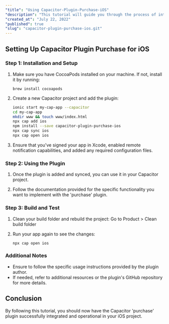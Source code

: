 ```yaml
---
"title": "Using Capacitor-Plugin-Purchase-iOS"
"description": "This tutorial will guide you through the process of integrating and using the Capacitor plugin 'purchase' for iOS."
"created_at": "July 22, 2022"
"published": true
"slug": "capacitor-plugin-purchase-ios.git"
---
```


## Setting Up Capacitor Plugin Purchase for iOS

### Step 1: Installation and Setup

1. Make sure you have CocoaPods installed on your machine. If not, install it by running:
   ```
   brew install cocoapods
   ```

2. Create a new Capacitor project and add the plugin:
   ```bash
   ionic start my-cap-app --capacitor
   cd my-cap-app
   mkdir www && touch www/index.html
   npx cap add ios
   npm install --save capacitor-plugin-purchase-ios
   npx cap sync ios
   npx cap open ios
   ```

3. Ensure that you've signed your app in Xcode, enabled remote notification capabilities, and added any required configuration files.

### Step 2: Using the Plugin

1. Once the plugin is added and synced, you can use it in your Capacitor project.

2. Follow the documentation provided for the specific functionality you want to implement with the 'purchase' plugin.

### Step 3: Build and Test

1. Clean your build folder and rebuild the project:
   Go to Product > Clean build folder

2. Run your app again to see the changes:
   ```
   npx cap open ios
   ```

### Additional Notes

- Ensure to follow the specific usage instructions provided by the plugin author.
- If needed, refer to additional resources or the plugin's GitHub repository for more details.

## Conclusion

By following this tutorial, you should now have the Capacitor 'purchase' plugin successfully integrated and operational in your iOS project.
```
```